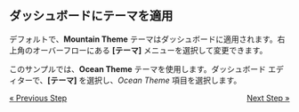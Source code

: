 ## ダッシュボードにテーマを適用 

デフォルトで、**Mountain Theme** テーマはダッシュボードに適用されます。右上角のオーバーフローにある **[テーマ]** メニューを選択して変更できます。


このサンプルでは、**Ocean Theme** テーマを使用します。ダッシュボード エディターで、**[テーマ]** を選択し、*Ocean Theme* 項目を選択します。

<style>
.previous {
    text-align: left
}

.next {
    float: right
}

</style>

<a href="social-applying-formatting-visualization.md" class="previous">&laquo; Previous Step</a>
<a href="social-adding-other-visualizations.md" class="next">Next Step &raquo;</a>

